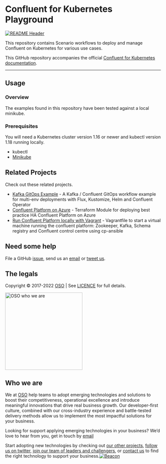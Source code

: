 
<!-- markdownlint-disable -->
# Confluent for Kubernetes Playground


<!-- markdownlint-restore -->

[![README Header][readme_header_img]][readme_header_link]

<!--




  ** DO NOT EDIT THIS FILE
  **
  ** This file was automatically generated by the `build-harness`.
  ** 1) Make all changes to `README.yaml`
  ** 2) Run `make init` (you only need to do this once)
  ** 3) Run`make readme` to rebuild this file.
  **
  ** (We maintain HUNDREDS of open source projects. This is how we maintain our sanity.)
  **





-->
This repository contains Scenario workflows to deploy and manage Confluent on Kubernetes for various use cases.

This GitHub repository accompanies the official [Confluent for Kubernetes documentation](https://docs.confluent.io/operator/current/overview.html).

---






## Usage

### Overview
The examples found in this repository have been tested against a local minikube.

### Prerequisites
You will need a Kubernetes cluster version 1.16 or newer and kubectl version 1.18 running locally.
  * kubectl
  * [Minikube](https://minikube.sigs.k8s.io/docs/start/)








## Related Projects

Check out these related projects.

- [Kafka GitOps Example](https://github.com/osodevops/kafka-gitops-examples) - A Kafka / Confluent GitOps workflow example for multi-env deployments with Flux, Kustomize, Helm and Confluent Operator
- [Confluent Platform on Azure](https://github.com/osodevops/terraform-azure-confluent-platform) - Terraform Module for deploying best practice HA Confluent Platform on Azure
- [Run Confluent Platform locally with Vagrant](https://github.com/osodevops/vagrant-confluent-platform) - Vagrantfile to start a virtual machine running the confluent platform: Zookeeper, Kafka, Schema registry and Confluent control centre using cp-ansible



## Need some help

File a GitHub [issue](https://github.com/osodevops/confluent-kubernetes-playground/issues), send us an [email][email] or [tweet us][twitter].

## The legals

Copyright © 2017-2022 [OSO](https://oso.sh) | See [LICENCE](LICENSE) for full details.

[<img src="https://oso-public-resources.s3.eu-west-1.amazonaws.com/oso-logo-green.png" alt="OSO who we are" width="250"/>](https://oso.sh/who-we-are/)

## Who we are

We at [OSO][website] help teams to adopt emerging technologies and solutions to boost their competitiveness, operational excellence and introduce meaningful innovations that drive real business growth. Our developer-first culture, combined with our cross-industry experience and battle-tested delivery methods allow us to implement the most impactful solutions for your business.

Looking for support applying emerging technologies in your business? We’d love to hear from you, get in touch by [email][email]

Start adopting new technologies by checking out [our other projects][github], [follow us on twitter][twitter], [join our team of leaders and challengers][careers], or [contact us][contact] to find the right technology to support your business.[![Beacon][beacon]][website]

  [logo]: https://oso-public-resources.s3.eu-west-1.amazonaws.com/oso-logo-green.png
  [website]: https://oso.sh?utm_source=github&utm_medium=readme&utm_campaign=osodevops/confluent-kubernetes-playground&utm_content=website
  [github]: https://github.com/osodevops?utm_source=github&utm_medium=readme&utm_campaign=osodevops/confluent-kubernetes-playground&utm_content=github
  [careers]: https://oso.sh/careers/?utm_source=github&utm_medium=readme&utm_campaign=osodevops/confluent-kubernetes-playground&utm_content=careers
  [contact]: https://oso.sh/contact/?utm_source=github&utm_medium=readme&utm_campaign=osodevops/confluent-kubernetes-playground&utm_content=contact
  [linkedin]: https://www.linkedin.com/company/oso-devops?utm_source=github&utm_medium=readme&utm_campaign=osodevops/confluent-kubernetes-playground&utm_content=linkedin
  [twitter]: https://twitter.com/osodevops?utm_source=github&utm_medium=readme&utm_campaign=osodevops/confluent-kubernetes-playground&utm_content=twitter
  [email]: mailto:enquiries@oso.sh?utm_source=github&utm_medium=readme&utm_campaign=osodevops/confluent-kubernetes-playground&utm_content=email
  [readme_header_img]: https://oso-public-resources.s3.eu-west-1.amazonaws.com/oso-animation.gif
  [readme_header_link]: https://oso.sh/what-we-do/?utm_source=github&utm_medium=readme&utm_campaign=osodevops/confluent-kubernetes-playground&utm_content=readme_header_link
  [beacon]: https://github-analyics.ew.r.appspot.com/G-WV0Q3HYW08/osodevops/confluent-kubernetes-playground?pixel&cs=github&cm=readme&an=confluent-kubernetes-playground
